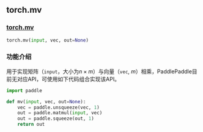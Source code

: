 ## torch.mv
### [torch.mv](https://pytorch.org/docs/stable/generated/torch.mv.html?highlight=mv#torch.mv)
```python
torch.mv(input, vec, out=None)
```

###  功能介绍
用于实现矩阵（`input`，大小为$n × m$）与向量（`vec`, $m$）相乘，PaddlePaddle目前无对应API，可使用如下代码组合实现该API。
```python
import paddle

def mv(input, vec, out=None):
    vec = paddle.unsqueeze(vec, 1)
    out = paddle.matmul(input, vec)
    out = paddle.squeeze(out, 1)
    return out
```
